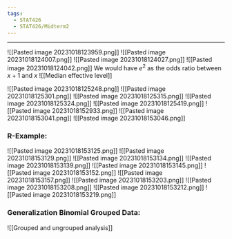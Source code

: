 ```yaml
---
tags:
  - STAT426
  - STAT426/Midterm2
---
```

---
![[Pasted image 20231018123959.png]]
![[Pasted image 20231018124007.png]]
![[Pasted image 20231018124027.png]]
![[Pasted image 20231018124042.png]]
We would have $e^2$ as the odds ratio between $x + 1$ and $x$ 
	![[Median effective level]]

![[Pasted image 20231018125248.png]]
![[Pasted image 20231018125301.png]]
![[Pasted image 20231018125315.png]]
![[Pasted image 20231018125324.png]]
![[Pasted image 20231018125419.png]]
![[Pasted image 20231018152933.png]]
![[Pasted image 20231018153041.png]]
![[Pasted image 20231018153046.png]]

### R-Example:
![[Pasted image 20231018153125.png]]
![[Pasted image 20231018153129.png]]
![[Pasted image 20231018153134.png]]
![[Pasted image 20231018153139.png]]
![[Pasted image 20231018153145.png]]
![[Pasted image 20231018153152.png]]
![[Pasted image 20231018153157.png]]
![[Pasted image 20231018153203.png]]
![[Pasted image 20231018153208.png]]
![[Pasted image 20231018153212.png]]
![[Pasted image 20231018153219.png]]

### Generalization Binomial Grouped Data:
![[Grouped and ungrouped analysis]]
